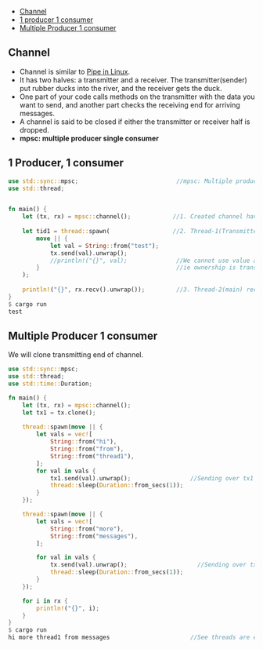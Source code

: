 - [Channel](#ch)
- [1 producer 1 consumer](#1p1c)
- [Multiple Producer 1 consumer](#mp1c)

<a name=ch></a>
## Channel
- Channel is similar to [Pipe in Linux](/Threads_Processes_IPC/IPC).
- It has two halves: a transmitter and a receiver. The transmitter(sender) put rubber ducks into the river, and the receiver gets the duck.
- One part of your code calls methods on the transmitter with the data you want to send, and another part checks the receiving end for arriving messages.
- A channel is said to be closed if either the transmitter or receiver half is dropped.
- **mpsc: multiple producer single consumer**

<a name=1p1c></a>
## 1 Producer, 1 consumer
```rs
use std::sync::mpsc;                            //mpsc: Multiple producer, Single Consumer.
use std::thread;


fn main() {
    let (tx, rx) = mpsc::channel();            //1. Created channel having 2 ends(transmitter, reciever)
    
    let tid1 = thread::spawn(                  //2. Thread-1(Transmitter) owns tx(using move) and sends val=test on it
        move || {
            let val = String::from("test");
            tx.send(val).unwrap();
            //println!("{}", val);              //We cannot use value after sending over channel, bcoz reciever might change it.
        }                                       //ie ownership is transferred.
    );
    
    println!("{}", rx.recv().unwrap());         //3. Thread-2(main) recieves message over rx end of channel.
}
$ cargo run
test
```

<a name=mp1c></a>
## Multiple Producer 1 consumer
We will clone transmitting end of channel.
```rs
use std::sync::mpsc;
use std::thread;
use std::time::Duration;

fn main() {
    let (tx, rx) = mpsc::channel();
    let tx1 = tx.clone();
    
    thread::spawn(move || {
        let vals = vec![
            String::from("hi"),
            String::from("from"),
            String::from("thread1"),
        ];
        for val in vals {
            tx1.send(val).unwrap();                 //Sending over tx1
            thread::sleep(Duration::from_secs(1));
        }
    });

    thread::spawn(move || {
        let vals = vec![
            String::from("more"),
            String::from("messages"),               
        ];

        for val in vals {
            tx.send(val).unwrap();                    //Sending over tx
            thread::sleep(Duration::from_secs(1));
        }
    });

    for i in rx {
        println!("{}", i);
    }
}
$ cargo run
hi more thread1 from messages                       //See threads are executed in different order hence values recieved in different order
```
